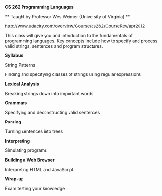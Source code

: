 **CS 262 Programming Languages**

** Taught by Professor Wes Weimer (University of Virginia) **

http://www.udacity.com/overview/Course/cs262/CourseRev/apr2012

This class will give you and introduction to the fundamentals of programming languages.
Key concepts include how to specify and process valid strings, sentences and program structures.

**Syllabus**

String Patterns

Finding and specifying classes of strings using regular expressions

**Lexical Analysis**

Breaking strings down into important words

**Grammars**

Specifying and deconstructing valid sentences

**Parsing**

Turning sentences into trees

**Interpreting**

Simulating programs

**Building a Web Browser**

Interpreting HTML and JavaScript

**Wrap-up**

Exam testing your knowledge